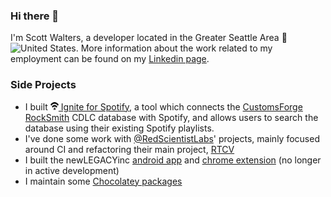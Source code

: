 ### Hi there 👋

I'm Scott Walters, a developer located in the Greater Seattle Area 🌲<img width="13" height="13" alt="United States" src="https://github.githubassets.com/images/icons/emoji/unicode/1f1fa-1f1f8.png?v8">. More information about the work related to my employment can be found on my [Linkedin page](https://linkedin.com/in/scowalt).

### Side Projects

 - I built [<img width="13" height="13" src="res/ignite-for-spotify-icon.png" alt="Ignite for Spotify Logo"> Ignite for Spotify](https://ignite-for-spotify.scowalt.com/), a tool which connects the [CustomsForge](https://customsforge.com/) [RockSmith](https://rocksmith.ubisoft.com/rocksmith/en-us/home/) CDLC database with Spotify, and allows users to search the database using their existing Spotify playlists.
 - I've done some work with [@RedScientistLabs](https://github.com/redscientistlabs)' projects, mainly focused around CI and refactoring their main project, [RTCV](https://github.com/redscientistlabs/RTCV)
 - I built the newLEGACYinc [android app](https://play.google.com/store/apps/details?id=com.scowalt.newlegacyincapp&hl=en_US&gl=US) and [chrome extension](https://chrome.google.com/webstore/detail/newlegacyinc/ejmobeklchnhloamlgdaklmcebhfboab?hl=en-US) (no longer in active development)
 - I maintain some [Chocolatey packages](https://chocolatey.org/profiles/scowalt)

<!--
**scowalt/scowalt** is a ✨ _special_ ✨ repository because its `README.md` (this file) appears on your GitHub profile.

Here are some ideas to get you started:

- 🔭 I’m currently working on ...
- 🌱 I’m currently learning ...
- 👯 I’m looking to collaborate on ...
- 🤔 I’m looking for help with ...
- 💬 Ask me about ...
- 📫 How to reach me: ...
- 😄 Pronouns: ...
- ⚡ Fun fact: ...
-->

